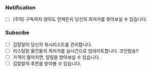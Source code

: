 ### Notification
- [ ] (주의) 구독하지 않아도 언제든지 당신의 최저가를 찾아보실 수 있습니다.

### Subscibe
- [ ] 김잘알이 당신의 위시리스트를 관리합니다.
- [ ] 리스팅된 물건들의 최저가를 실시간으로 업데이트합니다. 코인탑승!!
- [ ] 가격이 떨어지면, 알림을 받아보실 수 있습니다.
- [ ] 김잘알의 추천을 받아볼 수 있습니다.
